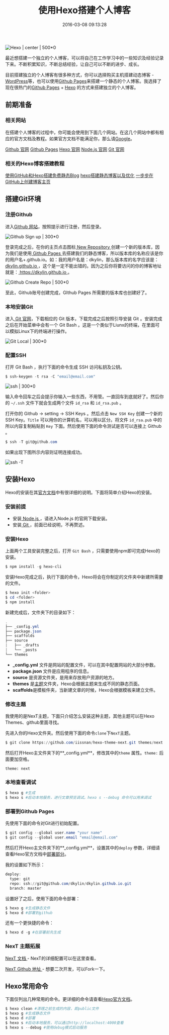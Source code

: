 ﻿---
title: "使用Hexo搭建个人博客"
date: 2016-03-08 09:13:28
tags: Hexo
updated: 2016-03-08 09:13:28
comments: true
categories: Hexo
---

![ Hexo | center | 500*0 ](http://7xrnl9.com1.z0.glb.clouddn.com/Hexo.png)

最近想搭建一个独立的个人博客，可以将自己在工作学习中的一些知识及经验记录下来。不断积累知识，不断总结经验，让自己可以不断的进步、成长。

目前搭建独立的个人博客有很多种方式，你可以选择购买主机搭建动态博客 - [WordPress](https://wordpress.org)等，也可以使用[Github Pages](https://pages.github.com)来搭建一个静态的个人博客。我选择了现在很热门的[Github Pages](https://pages.github.com) + [Hexo](https://hexo.io) 的方式来搭建独立的个人博客。

## 前期准备

### 相关网站

在搭建个人博客的过程中，你可能会使用到下面几个网站。在这几个网站中都有相应的官方文档及教程。如果官方文档不能满足你，那么请[Google](https://www.google.com)。

[Github 官网](https://github.com)
[Github Pages](https://pages.github.com)
[Hexo 官网](https://hexo.io)
[Node.js 官网](https://nodejs.org)
[Git 官网](http://git-scm.com)

### 相关的Hexo博客搭建教程

[使用GitHub和Hexo搭建免费静态Blog](http://wsgzao.github.io/post/hexo-guide)
[hexo搭建静态博客以及优化](http://code.wileam.com/build-a-hexo-blog-and-optimize)
[一步步在GitHub上创建博客主页](http://www.pchou.info/web-build/2013/01/03/build-github-blog-page-01.html)

## 搭建Git环境

### 注册Github

进入[Github 网站](https://github.com)，按照提示进行注册，然后登录。

![ Github Sign up | 300*0 ](http://7xrnl9.com1.z0.glb.clouddn.com/Github_signup.png)

登录完成之后，在你的主页点击图标[ New Repository ](https://github.com/new)创建一个新的版本库，因为我们是使用[ Github Pages ](https://pages.github.com)去搭建我们的静态博客，所以版本库的名称应该是你的用户名+.github.io。如：我的用户名是：dkylin，那么版本库的名字应该是：[ dkylin.github.io ](https://github.com/dkylin/dkylin.github.io)，这个是一定不能出错的。因为之后你将要访问的你的博客地址就是：[ https://dkylin.github.io ](https://dkylin.github.io)。

![ Github Create Repo | 500*0 ](http://7xrnl9.com1.z0.glb.clouddn.com/Github_createRepo.png)

至此，Github账号创建完成，GIthub Pages 所需要的版本库也创建好了。

### 本地安装Git

进入[ Git 官网](https://github.com)，下载相应的 Git 版本，下载完成之后按照引导安装 Git 。安装完成之后在开始菜单中会有一个 Git Bash 。这是一个类似于Liunx的终端，在里面可以模拟Linux下的终端进行操作。

![ Git Local | 300*0 ](http://7xrnl9.com1.z0.glb.clouddn.com/Git_local.png)

### 配置SSH

打开 Git Bash ，执行下面的命令生成 SSH 访问私钥及公钥。

```powershell
$ ssh-keygen -t rsa -C "email@email.com"
```

![ ssh | 300*0 ](http://7xrnl9.com1.z0.glb.clouddn.com/ssh_rsa.png)

输入命令回车之后会提示你输入一些东西，不用管。一直回车到底就好了。然后你的 `~/.ssh` 文件下就会生成两个文件 `id_rsa` 和 `id_rsa.pub` 。

打开你的 Github -> setting -> SSH Keys 。然后点击 `New SSH Key` 创建一个新的SSH Key。`Title` 可以用你的计算机名，可以用以区分。将文件 `id_rsa.pub` 中的所以内容复制粘贴到 `Key` 下面。然后使用下面的命令测试是否可以连接上 Github 。

```powershell
$ ssh -T git@github.com
```

如果出现下图所示内容则证明连接成功。

![ ssh -T](http://7xrnl9.com1.z0.glb.clouddn.com/ssh-T.png)
 
## 安装Hexo

Hexo的安装在其[官方文档](https://hexo.io/zh-cn/docs/)中有很详细的说明。下面将简单介绍Hexo的安装。

### 安装前提

- 安装[ Node.js ](https://nodejs.org)，请进入Node.js 的官网下载安装。
- 安装[ Git ](http://git-scm.com)，前面已经说明，不再赘述。

### 安装Hexo
上面两个工具安装完整之后，打开 ` Git Bash ` ，只需要使用npm即可完成Hexo的安装。

```powershell
$ npm install -g hexo-cli
```

安装Hexo完成之后，执行下面的命令，Hexo将会在你制定的文件夹中新建所需要的文件。

```powershell
$ hexo init <folder>
$ cd <folder>
$ npm install
```

新建完成后，文件夹下的目录如下：
```powershell
.
├── _config.yml
├── package.json
├── scaffolds
├── source
|   ├── _drafts
|   └── _posts
└── themes
```

- **_config.yml** 文件是网站的配置文件，可以在其中配置网站的大部分参数。
- **package.json** 文件是应用程序的信息。
- **source** 是资源文件夹，是用来存放用户资源的地方。
- **themes** 是[主题](https://hexo.io/themes)文件夹，Hexo会根据主题来生成不同的静态页面。
- **scaffolds**是模板件夹，当新建文章的时候，Hexo会根据模板来建立文件。

### 修改主题

我使用的是NexT主题，下面只介绍怎么安装这种主题，其他主题可以在Hexo Themes、github里面寻找。

先进入你的Hexo文件夹。然后使用下面的命令`clone`下`NexT`主题。
```powershell
$ git clone https://github.com/iissnan/hexo-theme-next.git themes/next
```
然后打开Hexo主文件夹下的**_config.yml**，修改其中的`theme` 属性。`theme:` 后面要加空格。

```
theme: next
```

### 本地查看调试
 
```powershell
$ hexo g #生成
$ hexo s #启动本地服务，进行文章预览调试。hexo s --debug 命令可以用来调试
```

### 部署到Github Pages

先使用下面的命令对Git进行初始配置。
```powershell
$ git config --global user.name "your name"
$ git config --global user.email "email@email.com"
```

然后打开Hexo主文件夹下的**_config.yml**，设置其中的`deploy` 参数，详细请查看Hexo官方文档中[部署部分](https://hexo.io/zh-cn/docs/deployment.html)。

我的设置如下所示：

```powershell
deploy:
  type: git 
  repo: ssh://git@github.com/dkylin/dkylin.github.io.git
  branch: master
```

设置好了之后，使用下面的命令部署：

```powershell
$ hexo g #生成静态文件
$ hexo d #部署到github 
```

还有一个更快捷的命令：

```powershell
$ hexo d -g #在部署前先生成
```

### NexT 主题拓展

[ NexT 文档 ](http://theme-next.iissnan.com/) - NexT的详细配置可以在这里查看。

[ NexT Github 地址 ](https://github.com/iissnan/hexo-theme-next) - 想要二次开发，可以Fork一下。

## Hexo常用命令

下面仅列出几种常用的命令。更详细的命令请查看[Hexo官方文档](https://hexo.io/zh-cn/docs/commands.html)。

```powershell
$ hexo clean #清理之前生成的内容，即public文件
$ hexo g #生成静态文件
$ hexo d #部署
$ hexo s #启动本地服务，可以通过http://localhost:4000查看
$ hexo s --debug #使用debug模式启动服务
```
